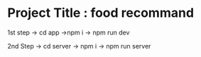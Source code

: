 # Project Title : food recommand 

1st step -> cd app ->npm i -> npm run dev 


2nd Step -> cd server -> npm i -> npm run server
